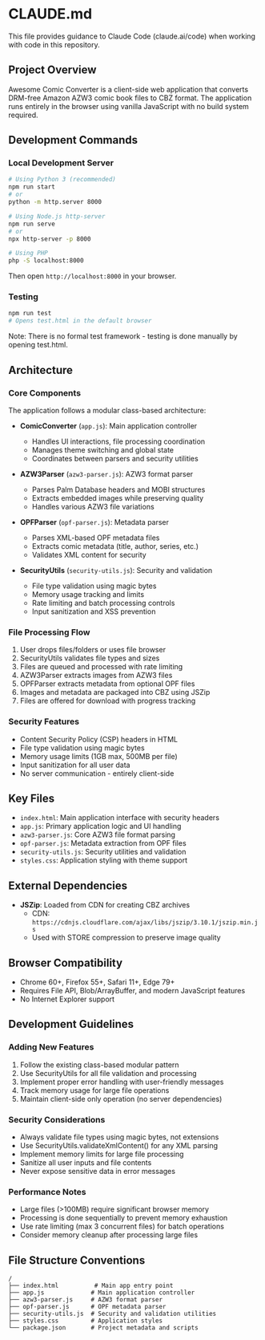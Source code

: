 # CLAUDE.md

This file provides guidance to Claude Code (claude.ai/code) when working with code in this repository.

## Project Overview

Awesome Comic Converter is a client-side web application that converts DRM-free Amazon AZW3 comic book files to CBZ format. The application runs entirely in the browser using vanilla JavaScript with no build system required.

## Development Commands

### Local Development Server
```bash
# Using Python 3 (recommended)
npm run start
# or
python -m http.server 8000

# Using Node.js http-server
npm run serve
# or
npx http-server -p 8000

# Using PHP
php -S localhost:8000
```

Then open `http://localhost:8000` in your browser.

### Testing
```bash
npm run test
# Opens test.html in the default browser
```

Note: There is no formal test framework - testing is done manually by opening test.html.

## Architecture

### Core Components

The application follows a modular class-based architecture:

- **ComicConverter** (`app.js`): Main application controller
  - Handles UI interactions, file processing coordination
  - Manages theme switching and global state
  - Coordinates between parsers and security utilities

- **AZW3Parser** (`azw3-parser.js`): AZW3 format parser
  - Parses Palm Database headers and MOBI structures
  - Extracts embedded images while preserving quality
  - Handles various AZW3 file variations

- **OPFParser** (`opf-parser.js`): Metadata parser
  - Parses XML-based OPF metadata files
  - Extracts comic metadata (title, author, series, etc.)
  - Validates XML content for security

- **SecurityUtils** (`security-utils.js`): Security and validation
  - File type validation using magic bytes
  - Memory usage tracking and limits
  - Rate limiting and batch processing controls
  - Input sanitization and XSS prevention

### File Processing Flow

1. User drops files/folders or uses file browser
2. SecurityUtils validates file types and sizes
3. Files are queued and processed with rate limiting
4. AZW3Parser extracts images from AZW3 files
5. OPFParser extracts metadata from optional OPF files
6. Images and metadata are packaged into CBZ using JSZip
7. Files are offered for download with progress tracking

### Security Features

- Content Security Policy (CSP) headers in HTML
- File type validation using magic bytes
- Memory usage limits (1GB max, 500MB per file)
- Input sanitization for all user data
- No server communication - entirely client-side

## Key Files

- `index.html`: Main application interface with security headers
- `app.js`: Primary application logic and UI handling
- `azw3-parser.js`: Core AZW3 file format parsing
- `opf-parser.js`: Metadata extraction from OPF files
- `security-utils.js`: Security utilities and validation
- `styles.css`: Application styling with theme support

## External Dependencies

- **JSZip**: Loaded from CDN for creating CBZ archives
  - CDN: `https://cdnjs.cloudflare.com/ajax/libs/jszip/3.10.1/jszip.min.js`
  - Used with STORE compression to preserve image quality

## Browser Compatibility

- Chrome 60+, Firefox 55+, Safari 11+, Edge 79+
- Requires File API, Blob/ArrayBuffer, and modern JavaScript features
- No Internet Explorer support

## Development Guidelines

### Adding New Features

1. Follow the existing class-based modular pattern
2. Use SecurityUtils for all file validation and processing
3. Implement proper error handling with user-friendly messages
4. Track memory usage for large file operations
5. Maintain client-side only operation (no server dependencies)

### Security Considerations

- Always validate file types using magic bytes, not extensions
- Use SecurityUtils.validateXmlContent() for any XML parsing
- Implement memory limits for large file processing
- Sanitize all user inputs and file contents
- Never expose sensitive data in error messages

### Performance Notes

- Large files (>100MB) require significant browser memory
- Processing is done sequentially to prevent memory exhaustion
- Use rate limiting (max 3 concurrent files) for batch operations
- Consider memory cleanup after processing large files

## File Structure Conventions

```
/
├── index.html          # Main app entry point
├── app.js             # Main application controller
├── azw3-parser.js     # AZW3 format parser
├── opf-parser.js      # OPF metadata parser
├── security-utils.js  # Security and validation utilities
├── styles.css         # Application styles
└── package.json       # Project metadata and scripts
```